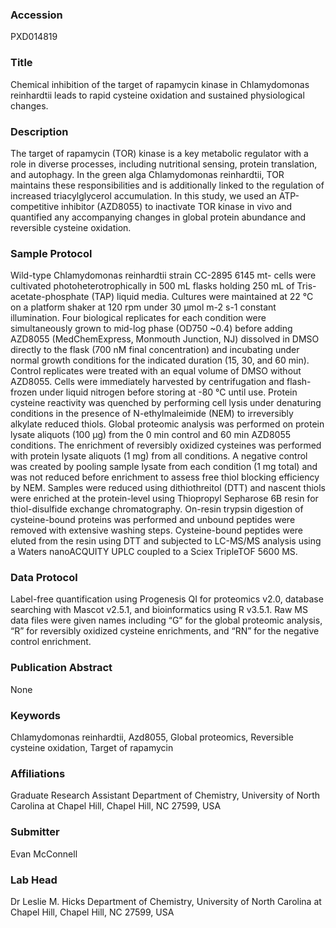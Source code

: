 ### Accession
PXD014819

### Title
Chemical inhibition of the target of rapamycin kinase in Chlamydomonas reinhardtii leads to rapid cysteine oxidation and sustained physiological changes.

### Description
The target of rapamycin (TOR) kinase is a key metabolic regulator with a role in diverse processes, including nutritional sensing, protein translation, and autophagy. In the green alga Chlamydomonas reinhardtii, TOR maintains these responsibilities and is additionally linked to the regulation of increased triacylglycerol accumulation. In this study, we used an ATP-competitive inhibitor (AZD8055) to inactivate TOR kinase in vivo and quantified any accompanying changes in global protein abundance and reversible cysteine oxidation.

### Sample Protocol
Wild-type Chlamydomonas reinhardtii strain CC-2895 6145 mt- cells were cultivated photoheterotrophically in 500 mL flasks holding 250 mL of Tris-acetate-phosphate (TAP) liquid media. Cultures were maintained at 22 °C on a platform shaker at 120 rpm under 30 µmol m-2 s-1 constant illumination. Four biological replicates for each condition were simultaneously grown to mid-log phase (OD750 ~0.4) before adding AZD8055 (MedChemExpress, Monmouth Junction, NJ) dissolved in DMSO directly to the flask (700 nM final concentration) and incubating under normal growth conditions for the indicated duration (15, 30, and 60 min). Control replicates were treated with an equal volume of DMSO without AZD8055. Cells were immediately harvested by centrifugation and flash-frozen under liquid nitrogen before storing at -80 °C until use. Protein cysteine reactivity was quenched by performing cell lysis under denaturing conditions in the presence of N-ethylmaleimide (NEM) to irreversibly alkylate reduced thiols. Global proteomic analysis was performed on protein lysate aliquots (100 µg) from the 0 min control and 60 min AZD8055 conditions. The enrichment of reversibly oxidized cysteines was performed with protein lysate aliquots (1 mg) from all conditions. A negative control was created by pooling sample lysate from each condition (1 mg total) and was not reduced before enrichment to assess free thiol blocking efficiency by NEM. Samples were reduced using dithiothreitol (DTT) and nascent thiols were enriched at the protein-level using Thiopropyl Sepharose 6B resin for thiol-disulfide exchange chromatography. On-resin trypsin digestion of cysteine-bound proteins was performed and unbound peptides were removed with extensive washing steps. Cysteine-bound peptides were eluted from the resin using DTT and subjected to LC-MS/MS analysis using a Waters nanoACQUITY UPLC coupled to a Sciex TripleTOF 5600 MS.

### Data Protocol
Label-free quantification using Progenesis QI for proteomics v2.0, database searching with Mascot v2.5.1, and bioinformatics using R v3.5.1. Raw MS data files were given names including “G” for the global proteomic analysis, “R” for reversibly oxidized cysteine enrichments, and “RN” for the negative control enrichment.

### Publication Abstract
None

### Keywords
Chlamydomonas reinhardtii, Azd8055, Global proteomics, Reversible cysteine oxidation, Target of rapamycin

### Affiliations
Graduate Research Assistant
Department of Chemistry, University of North Carolina at Chapel Hill, Chapel Hill, NC 27599, USA

### Submitter
Evan McConnell

### Lab Head
Dr Leslie M. Hicks
Department of Chemistry, University of North Carolina at Chapel Hill, Chapel Hill, NC 27599, USA


